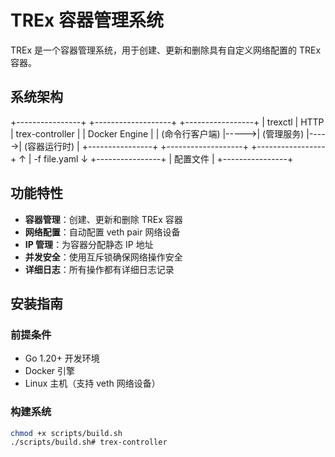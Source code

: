 # TREx 容器管理系统

TREx 是一个容器管理系统，用于创建、更新和删除具有自定义网络配置的 TREx 容器。

## 系统架构
+----------------+ +-------------------+ +-----------------+
| trexctl | HTTP | trex-controller | | Docker Engine |
| (命令行客户端) |----->| (管理服务) |----->| (容器运行时) |
+----------------+ +-------------------+ +-----------------+
↑
| -f file.yaml
↓
+----------------+
| 配置文件 |
+----------------+


## 功能特性

- **容器管理**：创建、更新和删除 TREx 容器
- **网络配置**：自动配置 veth pair 网络设备
- **IP 管理**：为容器分配静态 IP 地址
- **并发安全**：使用互斥锁确保网络操作安全
- **详细日志**：所有操作都有详细日志记录

## 安装指南

### 前提条件

- Go 1.20+ 开发环境
- Docker 引擎
- Linux 主机（支持 veth 网络设备）

### 构建系统

```bash
chmod +x scripts/build.sh
./scripts/build.sh# trex-controller
